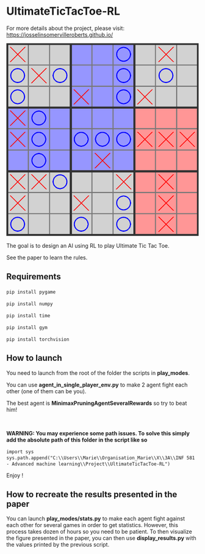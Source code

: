 # UltimateTicTacToe-RL

For more details about the project, please visit: https://josselinsomervilleroberts.github.io/

![image](https://github.com/JosselinSomervilleRoberts/JosselinSomervilleRoberts.github.io/blob/main/images/projects/ultimate_tic_tac_toe/ultimate%20tic%20tac%20toe.png)

The goal is to design an AI using RL to play Ultimate Tic Tac Toe.

See the paper to learn the rules.

## Requirements
```pip install pygame```

```pip install numpy```

```pip install time```

```pip install gym```

```pip install torchvision```

## How to launch

You need to launch from the root of the folder the scripts in **play_modes**.

You can use **agent_in_single_player_env.py** to make 2 agent fight each other (one of them can be you).

The best agent is **MinimaxPruningAgentSeveralRewards** so try to beat him!

<br/>

**WARNING: You may experience some path issues. To solve this simply add the absolute path of this folder in the script like so**
```
import sys
sys.path.append("C:\\Users\\Marie\\Organisation_Marie\\X\\3A\\INF 581 - Advanced machine learning\\Project\\UltimateTicTacToe-RL")
```
Enjoy !


## How to recreate the results presented in the paper

You can launch **play_modes/stats.py** to make each agent fight against each other for several games in order to get statistics. However, this process takes dozen of hours so you need to be patient. To then visualize the figure presented in the paper, you can then use **display_results.py** with the values printed by the previous script.

